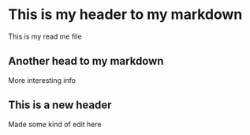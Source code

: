 # This is my header to my markdown

This is my read me file

## Another head to my markdown

More interesting info

## This is a new header

Made some kind of edit here
